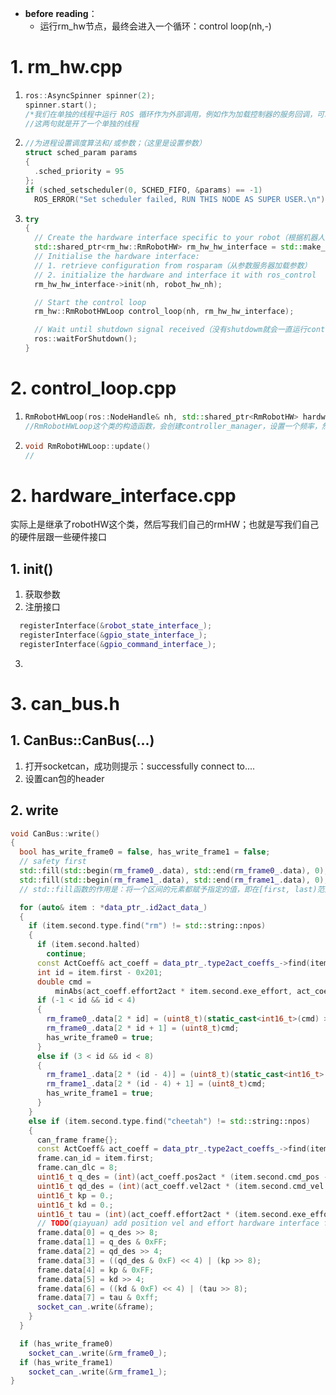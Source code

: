 - **before** **reading**：
  - 运行rm_hw节点，最终会进入一个循环：control loop(nh,-)







# 1. rm_hw.cpp

1. ```c++
   ros::AsyncSpinner spinner(2);
   spinner.start();
   /*我们在单独的线程中运行 ROS 循环作为外部调用，例如作为加载控制器的服务回调，可以阻塞（主）控制循环*/
   //这两句就是开了一个单独的线程
   ```

2. ```c++
   //为进程设置调度算法和/或参数；（这里是设置参数）
   struct sched_param params
   {
     .sched_priority = 95
   };
   if (sched_setscheduler(0, SCHED_FIFO, &params) == -1)
     ROS_ERROR("Set scheduler failed, RUN THIS NODE AS SUPER USER.\n");//设置失败会提示用sudo运行这个节点
   ```

3. ```c++
   try
   {
     // Create the hardware interface specific to your robot（根据机器人设置硬件接口）
     std::shared_ptr<rm_hw::RmRobotHW> rm_hw_hw_interface = std::make_shared<rm_hw::RmRobotHW>();
     // Initialise the hardware interface:
     // 1. retrieve configuration from rosparam（从参数服务器加载参数）
     // 2. initialize the hardware and interface it with ros_control
     rm_hw_hw_interface->init(nh, robot_hw_nh);
   
     // Start the control loop
     rm_hw::RmRobotHWLoop control_loop(nh, rm_hw_hw_interface);
   
     // Wait until shutdown signal received（没有shutdowm就会一直运行control_loop）
     ros::waitForShutdown();
   }
   ```

# 2. control_loop.cpp

1. ```c++
   RmRobotHWLoop(ros::NodeHandle& nh, std::shared_ptr<RmRobotHW> hardware_interface);
   //RmRobotHWLoop这个类的构造函数，会创建controller_manager，设置一个频率，然后以这个频率调用update函数
   ```

2. ```c++
   void RmRobotHWLoop::update()
   //
   ```





































# 2. hardware_interface.cpp

实际上是继承了robotHW这个类，然后写我们自己的rmHW；也就是写我们自己的硬件层跟一些硬件接口

## 1. init()

1. 获取参数
2. 注册接口

```c++
  registerInterface(&robot_state_interface_);
  registerInterface(&gpio_state_interface_);
  registerInterface(&gpio_command_interface_);
```

3. 

# 3. can_bus.h

## 1. CanBus::CanBus(...)

1. 打开socketcan，成功则提示：successfully connect to....
2. 设置can包的header

## 2. write

```c++
void CanBus::write()
{
  bool has_write_frame0 = false, has_write_frame1 = false;
  // safety first
  std::fill(std::begin(rm_frame0_.data), std::end(rm_frame0_.data), 0);
  std::fill(std::begin(rm_frame1_.data), std::end(rm_frame1_.data), 0);
  // std::fill函数的作用是：将一个区间的元素都赋予指定的值，即在[first, last)范围内填充指定值。

  for (auto& item : *data_ptr_.id2act_data_)
  {
    if (item.second.type.find("rm") != std::string::npos)
    {
      if (item.second.halted)
        continue;
      const ActCoeff& act_coeff = data_ptr_.type2act_coeffs_->find(item.second.type)->second;
      int id = item.first - 0x201;
      double cmd =
          minAbs(act_coeff.effort2act * item.second.exe_effort, act_coeff.max_out);  // add max_range to act_data
      if (-1 < id && id < 4)
      {
        rm_frame0_.data[2 * id] = (uint8_t)(static_cast<int16_t>(cmd) >> 8u);
        rm_frame0_.data[2 * id + 1] = (uint8_t)cmd;
        has_write_frame0 = true;
      }
      else if (3 < id && id < 8)
      {
        rm_frame1_.data[2 * (id - 4)] = (uint8_t)(static_cast<int16_t>(cmd) >> 8u);
        rm_frame1_.data[2 * (id - 4) + 1] = (uint8_t)cmd;
        has_write_frame1 = true;
      }
    }
    else if (item.second.type.find("cheetah") != std::string::npos)
    {
      can_frame frame{};
      const ActCoeff& act_coeff = data_ptr_.type2act_coeffs_->find(item.second.type)->second;
      frame.can_id = item.first;
      frame.can_dlc = 8;
      uint16_t q_des = (int)(act_coeff.pos2act * (item.second.cmd_pos - act_coeff.act2pos_offset));
      uint16_t qd_des = (int)(act_coeff.vel2act * (item.second.cmd_vel - act_coeff.act2vel_offset));
      uint16_t kp = 0.;
      uint16_t kd = 0.;
      uint16_t tau = (int)(act_coeff.effort2act * (item.second.exe_effort - act_coeff.act2effort_offset));
      // TODO(qiayuan) add position vel and effort hardware interface for MIT Cheetah Motor, now we using it as an effort joint.
      frame.data[0] = q_des >> 8;
      frame.data[1] = q_des & 0xFF;
      frame.data[2] = qd_des >> 4;
      frame.data[3] = ((qd_des & 0xF) << 4) | (kp >> 8);
      frame.data[4] = kp & 0xFF;
      frame.data[5] = kd >> 4;
      frame.data[6] = ((kd & 0xF) << 4) | (tau >> 8);
      frame.data[7] = tau & 0xff;
      socket_can_.write(&frame);
    }
  }

  if (has_write_frame0)
    socket_can_.write(&rm_frame0_);
  if (has_write_frame1)
    socket_can_.write(&rm_frame1_);
}
```